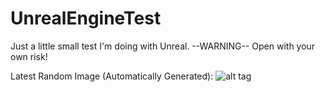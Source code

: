 # UnrealEngineTest
Just a little small test I'm doing with Unreal.
--WARNING-- Open with your own risk!


Latest Random Image (Automatically Generated):
![alt tag](https://raw.githubusercontent.com/scarabcoder/UnrealEngineTest/master/Saved/AutoScreenshot.png)
